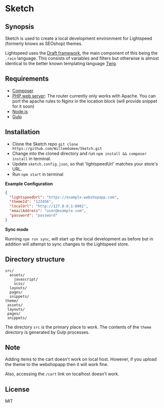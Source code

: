 Sketch
===

Synopsis
---

Sketch is used to create a local development environment for Lightspeed (formerly knows as SEOshop) themes.

Lightspeed uses the [Draft framework](http://developers.lightspeedhq.com/themes/draft/introduction/), the main component of this being the `.rain` language. This consists of variables and filters but otherwise is almost identical to the better known templating language [Twig](http://twig.sensiolabs.org/).


Requirements
---

- [Composer](https://getcomposer.org/)
- [PHP web server](http://php.net/manual/en/features.commandline.webserver.php): The router currently only works with Apache. You can port the apache rules to Nginx in the location block (will provide snippet for it soon)
- [Node.js](https://nodejs.org/en/)
- [Gulp](http://gulpjs.com/)


Installation
---

- Clone the Sketch repo `git clone https://github.com/Willemdumee/Sketch.git`
- Change into the cloned directory and run `npm install && composer install` in terminal.
- Update `sketch.config.json`, so that 'lightspeedUrl' matches your store's URL.
- Run `npm start` in terminal

__Example Configuration__

```json
{
  "lightspeedUrl": "https://example.webshopapp.com",
  "themeId": "123456",
  "localUrl": "http://127.0.0.1:8002",
  "emailAddress": "user@example.com",
  "password": "password"
}
```

__Sync mode__

Running `npm run sync`, will start up the local development as before but in addition will attempt to sync changes to the Lightspeed store.


Directory structure
---

```
src/
  assets/
    javascript/
    scss/
  layouts/
  pages/
  snippets/
theme/
 assets/
 layouts/
 pages/
 snippets/
```

The directory `src` is the primary place to work. The contents of the `theme` directory is generated by Gulp processes.

Note
---

Adding items to the cart doesn't work on local host. However, if you upload the theme to the webshopapp then it will work fine.

Also, accessing the `/cart` link on localhost doesn't work.

License
---

MIT
